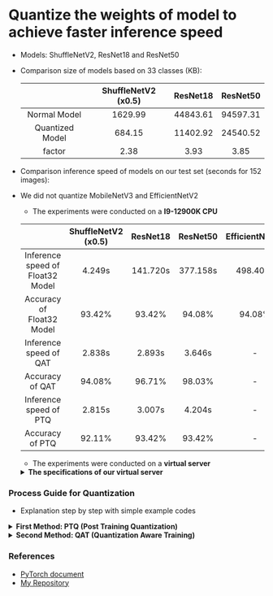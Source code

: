# Quantize the weights of model to achieve faster inference speed

- Models: ShuffleNetV2, ResNet18 and ResNet50
- Comparison size of models based on 33 classes (KB):

    |                 | ShuffleNetV2 (x0.5) | ResNet18 | ResNet50 |
    | :-------------: | :-----------------: | :------: | :------: |
    |  Normal Model   |       1629.99       | 44843.61 | 94597.31 |
    | Quantized Model |       684.15        | 11402.92 | 24540.52 |
    |     factor      |        2.38         |   3.93   |   3.85   |

- Comparison inference speed of models on our test set (seconds for 152 images):
- We did not quantize MobileNetV3 and EfficientNetV2

    - The experiments were conducted on a **I9-12900K CPU**

    |                                  | ShuffleNetV2 (x0.5) | ResNet18 | ResNet50 | EfficientNetV2 | MobileNetV3 |
    | :------------------------------: | :-----------------: | :------: | :------: | :------------: | :---------: |
    | Inference speed of Float32 Model |       4.249s        | 141.720s | 377.158s |   498.407s     |   4.574s    |
    |    Accuracy of Float32 Model     |       93.42%        |  93.42%  |  94.08%  |     94.08%     |    96.05%   |
    |      Inference speed of QAT      |       2.838s        |  2.893s  |  3.646s  |       -        |      -      |
    |         Accuracy of QAT          |       94.08%        |  96.71%  |  98.03%  |       -        |      -      |
    |      Inference speed of PTQ      |       2.815s        |  3.007s  |  4.204s  |       -        |      -      |
    |         Accuracy of PTQ          |       92.11%        |  93.42%  |  93.42%  |       -        |      -      |


    - The experiments were conducted on a **virtual server**
    <details><summary> <b> The specifications of our virtual server </b> </summary>
    - Inter(R) Xeon(R) CPU @ 2.20GHz
    - Thread(s) per core: 2
    - Core(s) per socket: 1
    - Socket(s) : 1
    - Stepping: 0
    - BogoMIPS: 4399.99
    <details>
    

    |                                  | ShuffleNetV2 (x0.5) | ResNet18 | ResNet50 | EfficientNetV2 | MobileNetV3 |
    | :------------------------------: | :-----------------: | :------: | :------: | :------------: | :---------: |
    | Inference speed of Float32 Model |       206.832s      |2864.013s |      -   |           -    |  -          |
    |    Accuracy of Float32 Model     |        93.42%       |  93.42%  |      -   |           -    |  -          |
    |      Inference speed of QAT      |       154.552s      |    -     |     -    |      -         |  -          |
    |         Accuracy of QAT          |        94.08%       |    -     |     -    |      -         |  -          |
    |      Inference speed of PTQ      |       152.067s      |    -     |     -    |      -         |  -          |
    |         Accuracy of PTQ          |        92.11%       |    -     |     -    |      -         |  -          |


### Process Guide for Quantization

- Explanation step by step with simple example codes

<details><summary> <b>First Method: PTQ (Post Training Quantization)</b> </summary>

```
step 1. Loading a model that include QuantStub() and DeQuantStub() from torch.quantization
```

```python
import torch.nn as nn
from torch.quantization import QuantStub, DeQuantStub

class Model(nn.Module):
    def __init__(self, model):
        self.model = model
        self.quant = QuantStub()
        self.dequant = DeQuantStub()

    def forward(self, x):
        x = self.quant(x)
        x = self.model(x)
        x = self.dequant(x)
        return x

model = Model()
```

```
step 2. Training model or loading pre-trained weight
```

```python
# training model
training(model, train_loader)

# OR loading pre-trained weight
model.load_state_dict(torch.load('pretrained_weight.pt'))
```

```
step 3. Fusing modules such as nn.Conv2d and nn.BatchNorm2d
```

```python
import torch

def fuse_modules(model):
    model = model.cpu()
    model.eval()
    modules = [
        ['conv1', 'bn1'],
    ]

    return torch.quantization.fuse_modules(model, modules)

fused_model = fuse_modules(model)
```

```
step 4. Preparing quantization for quantizable model with float32 bit
```

```python
import torch

def prepare_ptq(model, backend='x86'):
    model.train()
    model = model.cpu()
    model.qconfig = torch.quantization.get_default_qconfig(backend)
    return torch.quantization.prepare(model)

prepared_model = prepare_ptq(fused_model)
```

```
step 5. Data calibrilation
```

```python
import torch

def calibration(model, data_loader, device=torch.device('cpu')):
    model.eval()
    model = model.to(device)
    with torch.no_grad():
        for image, _ in data_loader:
            image = image.to(device)
            _ = model(image)

calibration(prepared_model)
```

```
step 6. Converting the weight from float32 to uint8 for model and saving the quantized weight
```

```python
import torch

def converting(model):
    model.eval()
    model = model.cpu()
    return torch.quantization.convert(model)

quantized_model = converting(prepared_model)
torch.save(quantized_model, './weights/quantized_weight.pt')
```

</details>

<details><summary> <b>Second Method: QAT (Quantization Aware Training)</b> </summary>

```
step 1. Building float32 model or loading pre-trained weight (This step is the same as the step 1 of the above first method (PTQ))
```

```python
import torch.nn as nn
from torch.quantization import QuantStub, DeQuantStub

class Model(nn.Module):
    def __init__(self, model):
        self.model = model
        self.quant = QuantStub()
        self.dequant = DeQuantStub()

    def forward(self, x):
        x = self.quant(x)
        x = self.model(x)
        x = self.dequant(x)
        return x

model = Model()
```

```
step 2. Setting training model for model and assigning to cpu device
```

```python
model.train()
model = model.cpu()
```

```
step 3. Fusing modules of model (This step is the same as the step 3 of the above first method (PTQ))
```

```python
import torch

def fuse_modules(model):
    model = model.cpu()

    modules = [
        ['conv1', 'bn1'],
    ]

    return torch.quantization.fuse_modules(model, modules)

fused_model = fuse_modules(model)
```

```
step 4. Setting qconfig and preparing quantization
```

```python
import torch

def prepare_qat(model, backend: str='x86'):
    model.train()
    model = model.cpu()
    model.qconfig = torch.quantization.get_default_qat_qconfig(backend)
    return torch.quantization.prepare_qat(model)

prepared_model = prepare_qat(fused_model)
```

```
step 5. Training model on GPU device (QAT step)
```

```python
training(model, train_loader, device=torch.device('cuda'))

```

```
step 6. Converting the weight from float32 to uint8 and saving the quantized weight
```

```python
import torch

def converting(model):
    model.eval()
    model = model.cpu()
    return torch.quantization.convert(model)

quantized_model = converting(model)
torch.save(quantized_model, './weights/quantized_weight.pt')
```

</details>

### References

- [PyTorch document](https://pytorch.org/docs/stable/quantization.html)
- [My Repository](https://github.com/Sangh0/Quantization)
